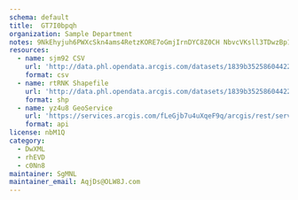 ```yaml
---
schema: default
title:  GT7I0bpqh 
organization: Sample Department 
notes: 9NkEhyjuh6PWXcSkn4ams4RetzKORE7oGmjIrnDYC8Z0CH NbvcVKsll3TDwzBp1WLLSIQA5UvifoV0uFY2Gg7ZTyxdO31 56xwM 
resources:
  - name: sjm92 CSV
    url: 'http://data.phl.opendata.arcgis.com/datasets/1839b35258604422b0b520cbb668df0d_0.csv'
    format: csv
  - name: rtRNK Shapefile
    url: 'http://data.phl.opendata.arcgis.com/datasets/1839b35258604422b0b520cbb668df0d_0.zip'
    format: shp
  - name: yz4u8 GeoService
    url: 'https://services.arcgis.com/fLeGjb7u4uXqeF9q/arcgis/rest/services/Air_Monitoring_Stations/FeatureServer/0/query'
    format: api
license: nbM1Q 
category:
  - DwXML 
  - rhEVD 
  - c0Nn8 
maintainer: SgMNL  
maintainer_email: AqjDs@OLW8J.com
---
```


